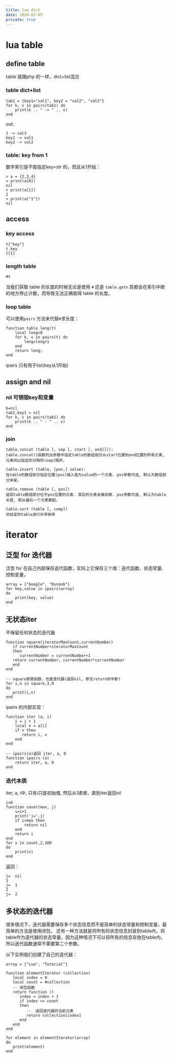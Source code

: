 ```yaml
---
title: lua dict
date: 2020-05-05
private: true
---
```

# lua table
## define table
table 就跟php 的一样，dict+list混合
### table dict+list

    tab1 = {key1="val1", key2 = "val2", "val3"}
    for k, v in pairs(tab1) do
        print(k .. " -> " .. v)
    end

out:

    1 -> val3
    key1 -> val1
    key2 -> val2

### table: key from 1
数字索引是不能指定key=str 的，而且从1开始：

    > a = {2,3,4}
    > print(a[0])
    nil
    > print(a[1])
    2
    > print(a["1"])
    nil

## access
### key access

    t["key"]
    t.key
    t[1]

### length table

    #t

当我们获取 table 的长度的时候无论是使用 `#` 还是 `table.getn` 其都会在索引中断的地方停止计数，而导致无法正确取得 table 的长度。

### loop table
可以使用`pairs` 方法来代替`#`求长度：

    function table_leng(t)
        local leng=0
        for k, v in pairs(t) do
            leng=leng+1
        end
        return leng;
    end

ipairs 只有用于list(key从1开始)

## assign and nil
### nil 可销毁key和变量

    b=nil
    tab1.key1 = nil
    for k, v in pairs(tab1) do
        print(k .. " - " .. v)
    end

### join

    table.concat (table [, sep [, start [, end]]]):
    table.concat()函数列出参数中指定table的数组部分从start位置到end位置的所有元素, 元素间以指定的分隔符(sep)隔开。

    table.insert (table, [pos,] value):
    在table的数组部分指定位置(pos)插入值为value的一个元素. pos参数可选, 默认为数组部分末尾.

    table.remove (table [, pos])
    返回table数组部分位于pos位置的元素. 其后的元素会被前移. pos参数可选, 默认为table长度, 即从最后一个元素删起。

    table.sort (table [, comp])
    对给定的table进行升序排序

# iterator
## 泛型 for 迭代器
泛型 for 在自己内部保存迭代函数，实际上它保存三个值：迭代函数、状态常量、控制变量。

    array = {"Google", "Runoob"}
    for key,value in ipairs(array)
    do
        print(key, value)
    end

## 无状态iter
不保留任何状态的迭代器

    function square(iteratorMaxCount,currentNumber)
       if currentNumber<iteratorMaxCount
       then
          currentNumber = currentNumber+1
       return currentNumber, currentNumber*currentNumber
       end
    end

    -- square即是函数，也是迭代器(返回nil, 即无return则中断)
    for i,n in square,3,0
    do
       print(i,n)
    end

ipairs 的内部实现：

    function iter (a, i)
        i = i + 1
        local v = a[i]
        if v then
           return i, v
        end
    end
    
    -- ipairs(a)返回 iter, a, 0
    function ipairs (a)
        return iter, a, 0
    end

### 迭代本质
iter, a, i中, 只有i只是初始值, 然后从1递增，直到iter返回nil

    i=0
    function count(max, j)
        i=i+1
        print('j=',j)
        if i>max then
            return nil
        end
        return i
    end
    for v in count,2,100
    do
        print(v)
    end

返回：

    j=	nil
    1
    j=	1
    2
    j=	2

## 多状态的迭代器
很多情况下，迭代器需要保存多个状态信息而不是简单的状态常量和控制变量，最简单的方法是使用闭包，
还有一种方法就是将所有的状态信息封装到table内，将table作为迭代器的状态常量，因为这种情况下可以将所有的信息存放在table内，所以迭代函数通常不需要第二个参数。

以下实例我们创建了自己的迭代器：

    array = {"Lua", "Tutorial"}

    function elementIterator (collection)
       local index = 0
       local count = #collection
       -- 闭包函数
       return function ()
          index = index + 1
          if index <= count
          then
             --  返回迭代器的当前元素
             return collection[index]
          end
       end
    end

    for element in elementIterator(array)
    do
       print(element)
    end

